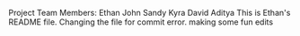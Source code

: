 Project Team Members:
Ethan
John 
Sandy 
Kyra 
David 
Aditya 
This is Ethan's README file. Changing the file for commit error. making some fun edits
